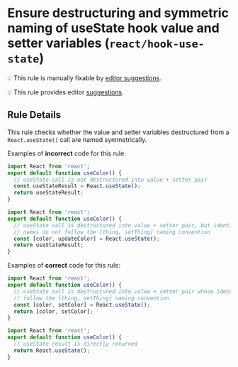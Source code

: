 # Ensure destructuring and symmetric naming of useState hook value and setter variables (`react/hook-use-state`)

💡 This rule is manually fixable by [editor suggestions](https://eslint.org/docs/developer-guide/working-with-rules#providing-suggestions).

<!-- end auto-generated rule header -->

💡 This rule provides editor [suggestions](https://eslint.org/docs/developer-guide/working-with-rules#providing-suggestions).

## Rule Details

This rule checks whether the value and setter variables destructured from a `React.useState()` call are named symmetrically.

Examples of **incorrect** code for this rule:

```js
import React from 'react';
export default function useColor() {
  // useState call is not destructured into value + setter pair
  const useStateResult = React.useState();
  return useStateResult;
}
```

```js
import React from 'react';
export default function useColor() {
  // useState call is destructured into value + setter pair, but identifier
  // names do not follow the [thing, setThing] naming convention
  const [color, updateColor] = React.useState();
  return useStateResult;
}
```

Examples of **correct** code for this rule:

```js
import React from 'react';
export default function useColor() {
  // useState call is destructured into value + setter pair whose identifiers
  // follow the [thing, setThing] naming convention
  const [color, setColor] = React.useState();
  return [color, setColor];
}
```

```js
import React from 'react';
export default function useColor() {
  // useState result is directly returned
  return React.useState();
}
```
